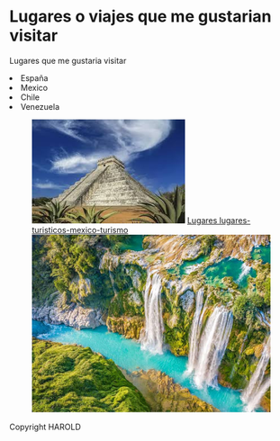 <!DOCTYPE html>
<html>

<head>
  <meta charset="utf-8">
  <meta name="viewport" content="width=device-width">
  <title>viajes o lugares </title>
  <link href="style.css" rel="stylesheet" type="text/css" />
</head>

<body>
<main>
 <h1>Lugares o viajes que me gustarian visitar</h1>
  <p>Lugares que me gustaria visitar</P>
  <lo>
  <li>España</li>
  <li>Mexico</li>
  <li>Chile</li>
  <li>Venezuela</li>
  <figure>
    <img src="imagenes/Mexico.jpeg" alt="Mexico">
    <a href="https://iconosmag.com/categoria-estilo-de-vida/categoria-turismo/lugares-turisticos-mexico-turismo/">Lugares lugares-turisticos-mexico-turismo</a>
    <a href="https://iconosmag.com/wp-content/uploads/2022/01/PORTADA-Lugares-turisticos-de-Mexico-1-min.jpg"><img src="imagenes/Lugares-turisticos-de-Mexico.jpg" alt="lugares-turisticos-mexico-turismo"></a>
  </figure>
  </lo>
  </main>
  <footer>Copyright HAROLD</footer>
</body>
</html>

